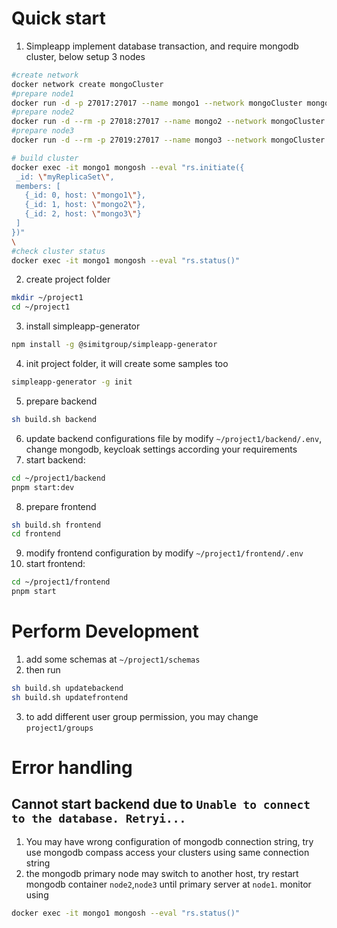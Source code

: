 # Quick start
1. Simpleapp implement database transaction, and require mongodb cluster, below setup 3 nodes
```sh
#create network
docker network create mongoCluster
#prepare node1
docker run -d -p 27017:27017 --name mongo1 --network mongoCluster mongo:5 mongod --replSet myReplicaSet --bind_ip localhost,mongo1
#prepare node2
docker run -d --rm -p 27018:27017 --name mongo2 --network mongoCluster mongo:5 mongod --replSet myReplicaSet --bind_ip localhost,mongo2
#prepare node3
docker run -d --rm -p 27019:27017 --name mongo3 --network mongoCluster mongo:5 mongod --replSet myReplicaSet --bind_ip localhost,mongo3

# build cluster
docker exec -it mongo1 mongosh --eval "rs.initiate({
 _id: \"myReplicaSet\",
 members: [
   {_id: 0, host: \"mongo1\"},
   {_id: 1, host: \"mongo2\"},
   {_id: 2, host: \"mongo3\"}
 ]
})"
\
#check cluster status
docker exec -it mongo1 mongosh --eval "rs.status()"

```



2. create project folder
```sh
mkdir ~/project1
cd ~/project1
```
3. install simpleapp-generator 
```sh
npm install -g @simitgroup/simpleapp-generator
```
4. init project folder, it will create some samples too
```sh
simpleapp-generator -g init
```
5. prepare backend
```sh
sh build.sh backend
```
6. update backend configurations file by modify `~/project1/backend/.env`, change mongodb, keycloak settings according your requirements
7. start backend:
```sh
cd ~/project1/backend
pnpm start:dev
```

8. prepare frontend
```sh
sh build.sh frontend
cd frontend
```
9. modify frontend configuration by modify `~/project1/frontend/.env`
10. start frontend:
```sh
cd ~/project1/frontend
pnpm start
```


# Perform Development
1. add some schemas at `~/project1/schemas`
2. then run 
```sh
sh build.sh updatebackend
sh build.sh updatefrontend
```
3. to add different user group permission, you may change `project1/groups`



# Error handling
## Cannot start backend due to `Unable to connect to the database. Retryi...`
1. You may have wrong configuration of mongodb connection string, try use mongodb compass access your clusters using same connection string
2. the mongodb primary node may switch to another host, try restart mongodb container `node2`,`node3` until primary server at `node1`. monitor using 
```sh
docker exec -it mongo1 mongosh --eval "rs.status()"
```